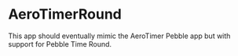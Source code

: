 # AeroTimerRound

This app should eventually mimic the AeroTimer Pebble app but with support for Pebble Time Round.

